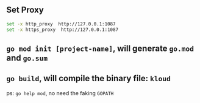 
## Set Proxy
 ```sh
 set -x http_proxy  http://127.0.0.1:1087
 set -x https_proxy  http://127.0.0.1:1087
 ```

## `go mod init [project-name]`, will generate `go.mod` and `go.sum`

## `go build`, will compile the binary file: `kloud`

ps: `go help mod`, no need the faking `GOPATH`
